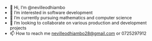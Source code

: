 - 👋 Hi, I’m @nevilleodhiambo
- 👀 I’m interested in software development
- 🌱 I’m currently pursuing mathematics and computer science
- 💞️ I’m looking to collaborate on various production and development projects
- 📫 How to reach me nevilleodhiambo28@gmail.com or 0725297912

<!---
nevilleodhiambo/nevilleodhiambo is a ✨ special ✨ repository because its `README.md` (this file) appears on your GitHub profile.
You can click the Preview link to take a look at your changes.
--->
